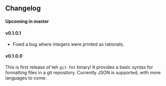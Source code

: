 ## Changelog

#### Upcoming in master

#### v0.1.0.1

* Fixed a bug where integers were printed as rationals.

#### v0.1.0.0

This is first release of teh `git-fmt` binary!
It provides a basic syntax for formatting files in a git repository.
Currently JSON is supported, with more languages to come.

